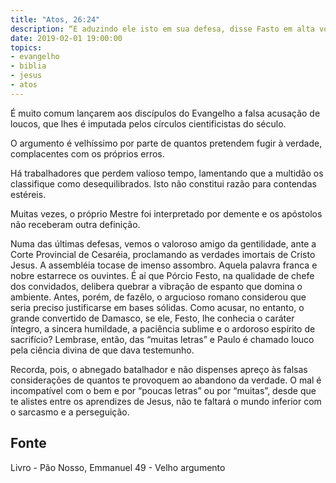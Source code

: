 ```yaml
---
title: "Atos, 26:24"
description: “E aduzindo ele isto em sua defesa, disse Fasto em alta voz: – Estás louco, Paulo; as muitas letras te fazem delirar.”
date: 2019-02-01 19:00:00
topics: 
- evangelho
- biblia
- jesus
- atos
---
```


É muito comum lançarem aos discípulos do Evangelho a falsa acusação de
loucos, que lhes é imputada pelos círculos cientificistas do século.

O argumento é velhíssimo por parte de quantos pretendem fugir à verdade,
complacentes com os próprios erros.

Há trabalhadores que perdem valioso tempo, lamentando que a multidão os
classifique como desequilibrados. Isto não constitui razão para contendas estéreis.

Muitas vezes, o próprio Mestre foi interpretado por demente e os apóstolos
não receberam outra definição.

Numa das últimas defesas, vemos o valoroso amigo da gentilidade, ante a
Corte Provincial de Cesaréia, proclamando as verdades imortais de Cristo Jesus. A
assembléia toca­se de imenso assombro. Aquela palavra franca e nobre estarrece os
ouvintes. É aí que Pórcio Festo, na qualidade de chefe dos convidados, delibera
quebrar a vibração de espanto que domina o ambiente. Antes, porém, de fazê­lo, o
argucioso romano considerou que seria preciso justificar­se em bases sólidas. Como
acusar, no entanto, o grande convertido de Damasco, se ele, Festo, lhe conhecia o
caráter íntegro, a sincera humildade, a paciência sublime e o ardoroso espírito de
sacrifício? Lembra­se, então, das “muitas letras” e Paulo é chamado louco pela
ciência divina de que dava testemunho.

Recorda, pois, o abnegado batalhador e não dispenses apreço às falsas
considerações de quantos te provoquem ao abandono da verdade. O mal é
incompatível com o bem e por “poucas letras” ou por “muitas”, desde que te alistes
entre os aprendizes de Jesus, não te faltará o mundo inferior com o sarcasmo e a
perseguição.



## Fonte
Livro - Pão Nosso, Emmanuel
49 - Velho argumento
